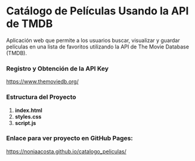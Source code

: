 # Catálogo de Películas Usando la API de TMDB
Aplicación web que permite a los usuarios buscar, visualizar y guardar películas en una lista de favoritos utilizando la API de The Movie Database (TMDB).

### Registro y Obtención de la API Key
https://www.themoviedb.org/

### Estructura del Proyecto
  1. **index.html**
  2. **styles.css**
  3. **script.js**
### Enlace para ver proyecto en GitHub Pages:
https://noniaacosta.github.io/catalogo_peliculas/


